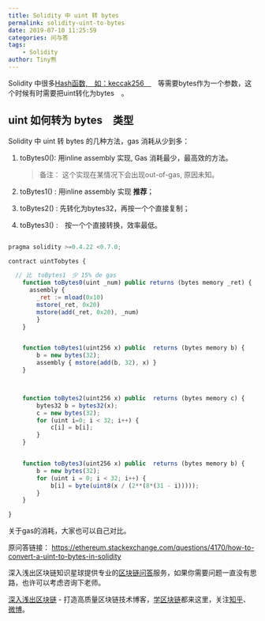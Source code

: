 ```yaml
---
title: Solidity 中 uint 转 bytes
permalink: solidity-uint-to-bytes
date: 2019-07-10 11:25:59
categories: 问与答
tags:
    - Solidity
author: Tiny熊
---
```


Solidity 中很多[Hash函数,　如：keccak256　](https://learnblockchain.cn/docs/solidity/units-and-global-variables.html#index-5)　等需要bytes作为一个参数，这个时候有时需要把uint转化为bytes　。

<!-- more -->

## uint 如何转为 bytes　类型

Solidity 中 uint 转 bytes 的几种方法，gas 消耗从少到多：
1. toBytes0(): 用inline assembly 实现, Gas 消耗最少，最高效的方法。
    
    > 备注： 这个实现在某情况下会出现out-of-gas,  原因未知。
    
2. toBytes1() : 用inline assembly 实现 **推荐**；
3. toBytes2() : 先转化为bytes32，再按一个个直接复制；
4. toBytes3() :　按一个个直接转换，效率最低。



```js

pragma solidity >=0.4.22 <0.7.0;

contract uintTobytes {

  // 比　toBytes1　少 15% de gas
    function toBytes0(uint _num) public returns (bytes memory _ret) {
      assembly {
        _ret := mload(0x10)
        mstore(_ret, 0x20)
        mstore(add(_ret, 0x20), _num)
        }
    }


    function toBytes1(uint256 x) public  returns (bytes memory b) {
        b = new bytes(32);
        assembly { mstore(add(b, 32), x) }
    }



    function toBytes2(uint256 x) public  returns (bytes memory c) {
        bytes32 b = bytes32(x);
        c = new bytes(32);
        for (uint i=0; i < 32; i++) {
            c[i] = b[i];
        }
    }


    function toBytes3(uint256 x) public  returns (bytes memory b) {
        b = new bytes(32);
        for (uint i = 0; i < 32; i++) {
            b[i] = byte(uint8(x / (2**(8*(31 - i)))));
        }
    }

}
```

关于gas的消耗，大家也可以自己对比。


原问答链接：
https://ethereum.stackexchange.com/questions/4170/how-to-convert-a-uint-to-bytes-in-solidity


深入浅出区块链知识星球提供专业的[区块链问答](https://learnblockchain.cn/2019/01/12/about-qa/)服务，如果你需要问题一直没有思路，也许可以考虑咨询下老师。

[深入浅出区块链](https://learnblockchain.cn/) - 打造高质量区块链技术博客，[学区块链](https://learnblockchain.cn/2018/01/11/guide/)都来这里，关注[知乎](https://www.zhihu.com/people/xiong-li-bing/activities)、[微博](https://weibo.com/517623789)。
